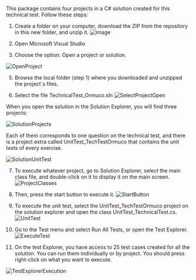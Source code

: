 This package contains four projects in a C# solution created for this technical test. Follow these steps:

1. Create a folder on your computer, download the ZIP from the repository in this new folder, and unzip it.
![image](https://github.com/jhoalejo07/TestOrmuco/assets/149636832/7460fde6-1dfb-4787-8cb0-f9abed9ee287)


2. Open Microsoft Visual Studio

3. Choose the option: Open a project or solution.
   
![OpenProject](https://github.com/jhoalejo07/TestOrmuco/assets/149636832/72a51258-6191-440f-926f-740782a8937c)


5. Browse the local folder (step 1) where you downloaded and unzipped the project´s files.

6. Select the file TechnicalTest_Ormuco.sln
![SelectProjectOpen](https://github.com/jhoalejo07/TestOrmuco/assets/149636832/4d9ab29c-cdb1-4947-a68f-e9df049097df)

When you open the solution in the Solution Explorer, you will find three projects:

![SolutionProjects](https://github.com/jhoalejo07/TestOrmuco/assets/149636832/7a9c286c-eeb6-4fa7-8b2b-5abbcb51a547)

Each of them corresponds to one question on the technical test, and there is a project extra called UnitTest_TechTestOrmuco that contains the unit tests of every exercise.

![SolutionUnitTest](https://github.com/jhoalejo07/TestOrmuco/assets/149636832/926396cd-895c-49c5-96f8-78fb672236c2)

7. To execute whatever project, go to Solution Explorer, select the main class file, and double-click on it to display it on the main screen.
![ProjectClasses](https://github.com/jhoalejo07/TestOrmuco/assets/149636832/a62fda0b-cd43-42d1-9093-1272fbdd55e1)

8. Then, press the start button to execute it.
   ![StartButton](https://github.com/jhoalejo07/TestOrmuco/assets/149636832/d761f555-86b7-4d3e-8a72-d9d431e86b07)

9. To execute the unit test, select the UnitTest_TechTestOrmuco project on the solution explorer and open the class UnitTest_TechnicalTest.cs.
![UnitTest](https://github.com/jhoalejo07/TestOrmuco/assets/149636832/d92d7d4f-9717-4fcd-9ada-1bdf1b8ea091)

10. Go to the Test menu and select Run All Tests, or open the Test Explorer.
![ExecuteTest](https://github.com/jhoalejo07/TestOrmuco/assets/149636832/04176363-62a2-4071-97d4-966c51389de7)

11. On the test Explorer, you have access to 25 test cases created for all the solution. You can run them individually or by project. You should press right-click on what you want to execute.
    
![TestExplorerExecution](https://github.com/jhoalejo07/TestOrmuco/assets/149636832/231922ae-7d99-4c46-a8c0-f4d86bcbb8f7)

